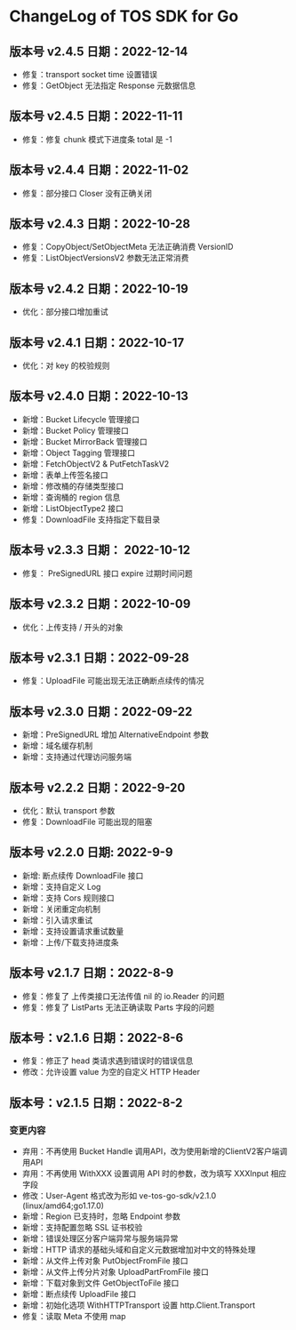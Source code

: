 # ChangeLog of TOS SDK for Go

## 版本号 v2.4.5 日期：2022-12-14
- 修复：transport socket time 设置错误
- 修复：GetObject 无法指定 Response 元数据信息

## 版本号 v2.4.5 日期：2022-11-11
- 修复：修复 chunk 模式下进度条 total 是 -1 

## 版本号 v2.4.4 日期：2022-11-02
- 修复：部分接口 Closer 没有正确关闭

## 版本号 v2.4.3 日期：2022-10-28
- 修复：CopyObject/SetObjectMeta 无法正确消费 VersionID 
- 修复：ListObjectVersionsV2 参数无法正常消费

## 版本号 v2.4.2 日期：2022-10-19
- 优化：部分接口增加重试

## 版本号 v2.4.1 日期：2022-10-17
- 优化：对 key 的校验规则

## 版本号 v2.4.0 日期：2022-10-13
- 新增：Bucket Lifecycle 管理接口
- 新增：Bucket Policy 管理接口
- 新增：Bucket MirrorBack 管理接口
- 新增：Object Tagging 管理接口
- 新增：FetchObjectV2 & PutFetchTaskV2
- 新增：表单上传签名接口
- 新增：修改桶的存储类型接口
- 新增：查询桶的 region 信息
- 新增：ListObjectType2 接口
- 修复：DownloadFile 支持指定下载目录

## 版本号 v2.3.3 日期： 2022-10-12
- 修复： PreSignedURL 接口 expire 过期时间问题

## 版本号 v2.3.2 日期：2022-10-09
- 优化：上传支持 / 开头的对象

## 版本号 v2.3.1 日期：2022-09-28
- 修复：UploadFile 可能出现无法正确断点续传的情况

## 版本号 v2.3.0 日期：2022-09-22
- 新增：PreSignedURL 增加 AlternativeEndpoint 参数
- 新增：域名缓存机制
- 新增：支持通过代理访问服务端

## 版本号 v2.2.2 日期：2022-9-20
- 优化：默认 transport 参数
- 修复：DownloadFile 可能出现的阻塞

## 版本号 v2.2.0 日期: 2022-9-9
- 新增: 断点续传 DownloadFile 接口
- 新增：支持自定义 Log
- 新增：支持 Cors 规则接口
- 新增：关闭重定向机制
- 新增：引入请求重试
- 新增：支持设置请求重试数量
- 新增：上传/下载支持进度条


## 版本号 v2.1.7 日期：2022-8-9
- 修复：修复了 上传类接口无法传值 nil 的 io.Reader 的问题
- 修复：修复了 ListParts 无法正确读取 Parts 字段的问题

## 版本号：v2.1.6 日期：2022-8-6
- 修复：修正了 head 类请求遇到错误时的错误信息
- 修改：允许设置 value 为空的自定义 HTTP Header 

## 版本号：v2.1.5 日期：2022-8-2
### 变更内容
- 弃用：不再使用 Bucket Handle 调用API，改为使用新增的ClientV2客户端调用API
- 弃用：不再使用 WithXXX 设置调用 API 时的参数，改为填写 XXXInput 相应字段
- 修改：User-Agent 格式改为形如 ve-tos-go-sdk/v2.1.0 (linux/amd64;go1.17.0)
- 新增：Region 已支持时，忽略 Endpoint 参数
- 新增：支持配置忽略 SSL 证书校验
- 新增：错误处理区分客户端异常与服务端异常
- 新增：HTTP 请求的基础头域和自定义元数据增加对中文的特殊处理
- 新增：从文件上传对象 PutObjectFromFile 接口
- 新增：从文件上传分片对象 UploadPartFromFile 接口
- 新增：下载对象到文件 GetObjectToFile 接口
- 新增：断点续传 UploadFile 接口
- 新增：初始化选项 WithHTTPTransport 设置 http.Client.Transport
- 修复：读取 Meta 不使用 map
